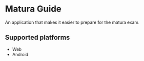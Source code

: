 # Matura Guide
An application that makes it easier to prepare for the matura exam.

## Supported platforms
* Web
* Android
